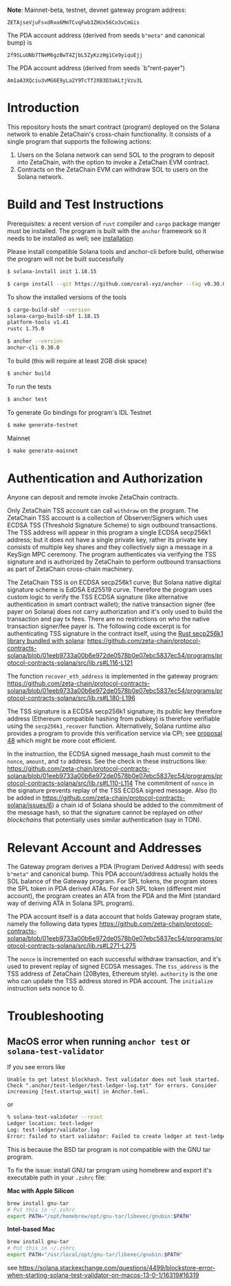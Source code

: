 
**Note**: Mainnet-beta, testnet, devnet gateway program address:

```
ZETAjseVjuFsxdRxo6MmTCvqFwb3ZHUx56Co3vCmGis
```

The PDA account address (derived from seeds `b"meta"` and canonical bump) is
```
2f9SLuUNb7TNeM6gzBwT4ZjbL5ZyKzzHg1Ce9yiquEjj
```

The PDA account address (derived from seeds `b"rent-payer")
```
Am1aA3XQciu3vMG6E9yLa2Y9TcTf2XB3D3akLtjVzu3L
```


# Introduction

This repository hosts the smart contract (program) deployed on the Solana network to enable ZetaChain's cross-chain functionality. It consists of a single program that supports the following actions:

1. Users on the Solana network can send SOL to the program to deposit into ZetaChain, with the option to invoke a ZetaChain EVM contract.
2. Contracts on the ZetaChain EVM can withdraw SOL to users on the Solana network.

# Build and Test Instructions

Prerequisites: a recent version of `rust` compiler and `cargo` package manger must be installed. The program is built with the `anchor` framework so it needs to be installed as well; see [installation](https://www.anchor-lang.com/docs/installation)

Please install compatible Solana tools and anchor-cli before build, otherwise the program will not be built successfully
```bash
$ solana-install init 1.18.15

$ cargo install --git https://github.com/coral-xyz/anchor --tag v0.30.0 anchor-cli --locked
```

To show the installed versions of the tools
```bash
$ cargo-build-sbf --version
solana-cargo-build-sbf 1.18.15
platform-tools v1.41
rustc 1.75.0

$ anchor --version
anchor-cli 0.30.0
```

To build (this will require at least 2GB disk space)
```bash
$ anchor build
```

To run the tests
```bash
$ anchor test
```

To generate Go bindings for program's IDL
Testnet
```bash
$ make generate-testnet
```

Mainnet
```bash
$ make generate-mainnet
```

# Authentication and Authorization

Anyone can deposit and remote invoke ZetaChain contracts. 

Only ZetaChain TSS account can call `withdraw` on the program. The ZetaChain TSS account is a collection of Observer/Signers which uses ECDSA TSS (Threshold Signature Scheme) to sign outbound transactions. The TSS address will appear in this program a single ECDSA secp256k1 address; but it does not have a single private key, rather its private key consists of multiple key shares and they collectively sign a message in a KeySign MPC ceremony. The program authenticates via verifying the TSS signature and is authorized by ZetaChain to perform outbound transactions as part of ZetaChain cross-chain machinery. 

The ZetaChain TSS is on ECDSA secp256k1 curve;  But Solana native digital signature scheme is EdDSA Ed25519 curve. Therefore the program uses custom logic to verify the TSS ECDSA signature (like alternative authentication in smart contract wallet);  the native transaction signer (fee payer on Solana) does not carry authorization and it's only used to build the transaction and pay tx fees. There are no restrictions on who the native transaction signer/fee payer is. The following code excerpt is for authenticating TSS signature in the contract itself,  using the [Rust secp256k1 library bundled with solana](https://docs.rs/solana-program/latest/solana_program/secp256k1_recover/index.html): https://github.com/zeta-chain/protocol-contracts-solana/blob/01eeb9733a00b6e972de0578b0e07ebc5837ec54/programs/protocol-contracts-solana/src/lib.rs#L116-L121

The function `recover_eth_address` is implemented in the gateway program: https://github.com/zeta-chain/protocol-contracts-solana/blob/01eeb9733a00b6e972de0578b0e07ebc5837ec54/programs/protocol-contracts-solana/src/lib.rs#L180-L196

The TSS signature is a ECDSA secp256k1 signature; its public key therefore address (Ethereum compatible hashing from pubkey) is therefore verifiable using the `secp256k1_recover` function. Alternatively, Solana runtime also provides a program to provide this verification service via CPI; see [proposal 48](https://github.com/solana-foundation/solana-improvement-documents/blob/main/proposals/0048-native-program-for-secp256r1-sigverify.md) which might be more cost efficient. 

In the instruction, the ECDSA signed message_hash must commit to the  `nonce`, `amount`, and `to` address. See the check in these instructions like:  https://github.com/zeta-chain/protocol-contracts-solana/blob/01eeb9733a00b6e972de0578b0e07ebc5837ec54/programs/protocol-contracts-solana/src/lib.rs#L110-L114 The commitment of `nonce` in the signature prevents replay of the TSS ECDSA signed message.  Also (to be added in https://github.com/zeta-chain/protocol-contracts-solana/issues/6) a chain id of Solana should be added to the commitment of the message hash, so that the signature cannot be replayed on *other blockchains* that potentially uses similar authentication (say in TON). 


# Relevant Account and Addresses

The Gateway program derives a PDA (Program Derived Address) with seeds `b"meta"` and canonical bump.  This PDA account/address actually holds the SOL balance of the Gateway program.  For SPL tokens, the program stores the SPL token in PDA derived ATAs. For each SPL token (different mint account), the program creates an ATA from the PDA and the Mint (standard way of deriving ATA in Solana SPL program).

The PDA account itself is a data account that holds Gateway program state, namely the following data types https://github.com/zeta-chain/protocol-contracts-solana/blob/01eeb9733a00b6e972de0578b0e07ebc5837ec54/programs/protocol-contracts-solana/src/lib.rs#L271-L275

The `nonce` is incremented on each successful withdraw transaction, and it's used to prevent replay of signed ECDSA messages. 
The `tss_address` is the TSS address of ZetaChain (20Bytes, Ethereum style). `authority` is the one who can update the TSS address stored in PDA account. 
The `initialize` instruction sets nonce to 0. 

# Troubleshooting

## MacOS error when running `anchor test` or `solana-test-validator`

If you see errors like
```
Unable to get latest blockhash. Test validator does not look started. Check ".anchor/test-ledger/test-ledger-log.txt" for errors. Consider increasing [test.startup_wait] in Anchor.toml.
```

or 
```bash
% solana-test-validator --reset
Ledger location: test-ledger
Log: test-ledger/validator.log
Error: failed to start validator: Failed to create ledger at test-ledger: io error: Error checking to unpack genesis archive: Archive error: extra entry found: "._genesis.bin" Regular
```

This is because the BSD tar program is not compatible with the GNU tar program.

To fix the issue: install GNU tar program using homebrew and export it's executable path in your `.zshrc` file:

**Mac with Apple Silicon**

```bash
brew install gnu-tar
# Put this in ~/.zshrc 
export PATH="/opt/homebrew/opt/gnu-tar/libexec/gnubin:$PATH"
```

**Intel-based Mac**

```bash
brew install gnu-tar
# Put this in ~/.zshrc 
export PATH="/usr/local/opt/gnu-tar/libexec/gnubin:$PATH"
```
see https://solana.stackexchange.com/questions/4499/blockstore-error-when-starting-solana-test-validator-on-macos-13-0-1/16319#16319